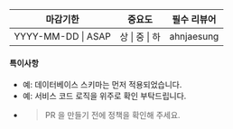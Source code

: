 | **마감기한**       | **중요도**     | **필수 리뷰어** |
| ------------------ | -------------- |------------|
| YYYY-MM-DD &#124; ASAP | 상 &#124; 중 &#124; 하 | ahnjaesung |
#### 특이사항
- 예: 데이터베이스 스키마는 먼저 적용되었습니다.
- 예: 서비스 코드 로직을 위주로 확인 부탁드립니다.
- > PR 을 만들기 전에 정책을 확인해 주세요.
